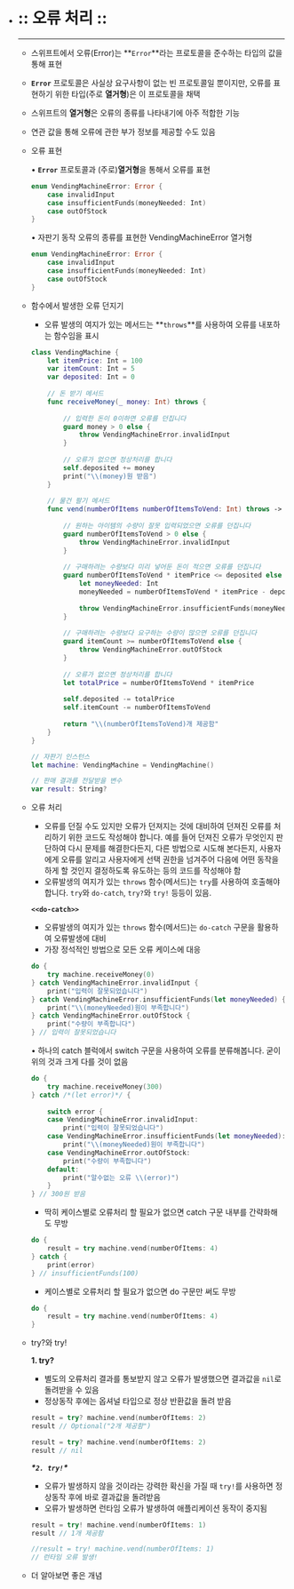 - # :: 오류 처리 ::

  ------

  - 스위프트에서 오류(Error)는 **`Error`**라는 프로토콜을 준수하는 타입의 값을 통해 표현

  - **`Error`** 프로토콜은 사실상 요구사항이 없는 빈 프로토콜일 뿐이지만, 오류를 표현하기 위한 타입(주로 **열거형**)은 이 프로토콜을 채택

  - 스위프트의 **열거형**은 오류의 종류를 나타내기에 아주 적합한 기능

  - 연관 값을 통해 오류에 관한 부가 정보를 제공할 수도 있음

  - 오류 표현

    • **`Error`** 프로토콜과 (주로)**열거형**을 통해서 오류를 표현

    ```swift
    enum VendingMachineError: Error {
        case invalidInput
        case insufficientFunds(moneyNeeded: Int)
        case outOfStock
    }
    ```

    • 자판기 동작 오류의 종류를 표현한 VendingMachineError 열거형

    ```swift
    enum VendingMachineError: Error {
        case invalidInput
        case insufficientFunds(moneyNeeded: Int)
        case outOfStock
    }
    ```

  - 함수에서 발생한 오류 던지기

    - 오류 발생의 여지가 있는 메서드는 **`throws`**를 사용하여 오류를 내포하는 함수임을 표시

    ```swift
    class VendingMachine {
        let itemPrice: Int = 100
        var itemCount: Int = 5
        var deposited: Int = 0
        
        // 돈 받기 메서드
        func receiveMoney(_ money: Int) throws {
            
            // 입력한 돈이 0이하면 오류를 던집니다
            guard money > 0 else {
                throw VendingMachineError.invalidInput
            }
            
            // 오류가 없으면 정상처리를 합니다
            self.deposited += money
            print("\\(money)원 받음")
        }
        
        // 물건 팔기 메서드
        func vend(numberOfItems numberOfItemsToVend: Int) throws -> String {
            
            // 원하는 아이템의 수량이 잘못 입력되었으면 오류를 던집니다
            guard numberOfItemsToVend > 0 else {
                throw VendingMachineError.invalidInput
            }
            
            // 구매하려는 수량보다 미리 넣어둔 돈이 적으면 오류를 던집니다
            guard numberOfItemsToVend * itemPrice <= deposited else {
                let moneyNeeded: Int
                moneyNeeded = numberOfItemsToVend * itemPrice - deposited
                
                throw VendingMachineError.insufficientFunds(moneyNeeded: moneyNeeded)
            }
            
            // 구매하려는 수량보다 요구하는 수량이 많으면 오류를 던집니다
            guard itemCount >= numberOfItemsToVend else {
                throw VendingMachineError.outOfStock
            }
            
            // 오류가 없으면 정상처리를 합니다
            let totalPrice = numberOfItemsToVend * itemPrice
            
            self.deposited -= totalPrice
            self.itemCount -= numberOfItemsToVend
            
            return "\\(numberOfItemsToVend)개 제공함"
        }
    }
    
    // 자판기 인스턴스
    let machine: VendingMachine = VendingMachine()
    
    // 판매 결과를 전달받을 변수
    var result: String?
    ```

  - 오류 처리

    - 오류를 던질 수도 있지만 오류가 던져지는 것에 대비하여 던져진 오류를 처리하기 위한 코드도 작성해야 합니다. 예를 들어 던져진 오류가 무엇인지 판단하여 다시 문제를 해결한다든지, 다른 방법으로 시도해 본다든지, 사용자에게 오류를 알리고 사용자에게 선택 권한을 넘겨주어 다음에 어떤 동작을 하게 할 것인지 결정하도록 유도하는 등의 코드를 작성해야 함
    - 오류발생의 여지가 있는 `throws` 함수(메서드)는 `try`를 사용하여 호출해야합니다. `try`와 `do-catch`, `try?`와 `try!` 등등이 있음.

    **`<<do-catch>>`**

    - 오류발생의 여지가 있는 `throws` 함수(메서드)는 `do-catch` 구문을 활용하여 오류발생에 대비
    - 가장 정석적인 방법으로 모든 오류 케이스에 대응

    ```swift
    do {
        try machine.receiveMoney(0)
    } catch VendingMachineError.invalidInput {
        print("입력이 잘못되었습니다")
    } catch VendingMachineError.insufficientFunds(let moneyNeeded) {
        print("\\(moneyNeeded)원이 부족합니다")
    } catch VendingMachineError.outOfStock {
        print("수량이 부족합니다")
    } // 입력이 잘못되었습니다
    ```

    • 하나의 catch 블럭에서 switch 구문을 사용하여 오류를 분류해봅니다. 굳이 위의 것과 크게 다를 것이 없음

    ```swift
    do {
        try machine.receiveMoney(300)
    } catch /*(let error)*/ {
        
        switch error {
        case VendingMachineError.invalidInput:
            print("입력이 잘못되었습니다")
        case VendingMachineError.insufficientFunds(let moneyNeeded):
            print("\\(moneyNeeded)원이 부족합니다")
        case VendingMachineError.outOfStock:
            print("수량이 부족합니다")
        default:
            print("알수없는 오류 \\(error)")
        }
    } // 300원 받음
    ```

    - 딱히 케이스별로 오류처리 할 필요가 없으면 catch 구문 내부를 간략화해도 무방

    ```swift
    do {
        result = try machine.vend(numberOfItems: 4)
    } catch {
        print(error)
    } // insufficientFunds(100)
    ```

    - 케이스별로 오류처리 할 필요가 없으면 do 구문만 써도 무방

    ```swift
    do {
        result = try machine.vend(numberOfItems: 4)
    }
    ```

  - try?와 try!

    **1. try?**

    - 별도의 오류처리 결과를 통보받지 않고 오류가 발생했으면 결과값을 `nil`로 돌려받을 수 있음
    - 정상동작 후에는 옵셔널 타입으로 정상 반환값을 돌려 받음

    ```swift
    result = try? machine.vend(numberOfItems: 2)
    result // Optional("2개 제공함")
    
    result = try? machine.vend(numberOfItems: 2)
    result // nil
    ```

    ***\*`2. try!`\****

    - 오류가 발생하지 않을 것이라는 강력한 확신을 가질 때 `try!`를 사용하면 정상동작 후에 바로 결과값을 돌려받음
    - 오류가 발생하면 런타임 오류가 발생하여 애플리케이션 동작이 중지됨

    ```swift
    result = try! machine.vend(numberOfItems: 1)
    result // 1개 제공함
    
    //result = try! machine.vend(numberOfItems: 1)
    // 런타임 오류 발생!
    ```

  - 더 알아보면 좋은 개념